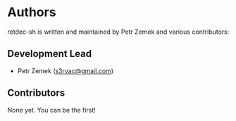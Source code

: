 Authors
=======

retdec-sh is written and maintained by Petr Zemek and various contributors:

Development Lead
----------------

* Petr Zemek (<s3rvac@gmail.com>)

Contributors
------------

None yet. You can be the first!
